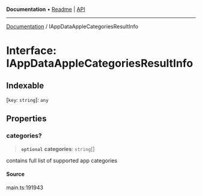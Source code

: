 **Documentation** • [Readme](../README.md) \| [API](../globals.md)

***

[Documentation](../README.md) / IAppDataAppleCategoriesResultInfo

# Interface: IAppDataAppleCategoriesResultInfo

## Indexable

 \[`key`: `string`\]: `any`

## Properties

### categories?

> **`optional`** **categories**: `string`[]

contains full list of supported app categories

#### Source

main.ts:191943

